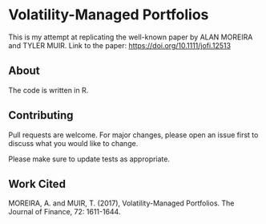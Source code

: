 # Volatility-Managed Portfolios

This is my attempt at replicating the well-known paper by ALAN MOREIRA and TYLER MUIR. Link to the paper: https://doi.org/10.1111/jofi.12513

## About 

The code is written in R.

## Contributing

Pull requests are welcome. For major changes, please open an issue first
to discuss what you would like to change.

Please make sure to update tests as appropriate.

## Work Cited

MOREIRA, A. and MUIR, T. (2017), Volatility-Managed Portfolios. The Journal of Finance, 72: 1611-1644.

